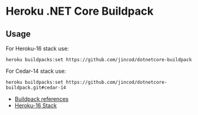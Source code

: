 # Heroku .NET Core Buildpack

## Usage

For Heroku-16 stack use:

```
heroku buildpacks:set https://github.com/jincod/dotnetcore-buildpack
```

For Cedar-14 stack use:

```
heroku buildpacks:set https://github.com/jincod/dotnetcore-buildpack.git#cedar-14
```

- [Buildpack references](https://devcenter.heroku.com/articles/buildpacks#buildpack-references)
- [Heroku-16 Stack](https://devcenter.heroku.com/articles/heroku-16-stack)